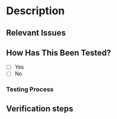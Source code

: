 <!-- Add general overview above -->

# Description

<!--- Describe your changes in detail -->

## Relevant Issues

<!--- Link to related issues (if any) so reviewer can get more context if required -->

## How Has This Been Tested?

<!-- This should always be 'Yes' -->

-   [ ] Yes
-   [ ] No

### Testing Process

<!-- State in Detail the testing process -->

## Verification steps

<!-- What are the explicit steps someone would need to do after a deployment to verify that this code works correctly -->
